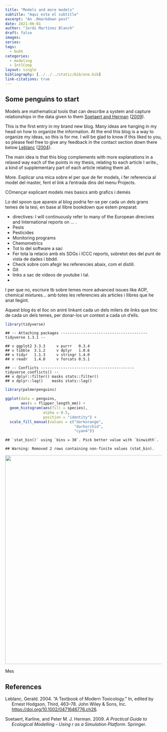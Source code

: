 ```yaml
---
title: "Models and more models"
subtitle: "Aqui esta el subtitle"
excerpt: "An .Rmarkdown post"
date: 2021-06-01
author: "Jordi Martínez Blanch"
draft: false
images:
series:
tags: 
  - buhh
categories:
  - modeling
  - IntlCoop
layout: single
bibliography: [../../../static/bib/one.bib]
link-citations: true
---
```


## Some penguins to start

Models are mathematical tools that can describe a system and capture relationships in the data given to them [Soetaert and Herman](#ref-Soetaert2009) ([2009](#ref-Soetaert2009)).

This is the first entry in my brand new blog. Many ideas are hanging in my head on how to organize the information. At the end this blog is a way to organize my ideas, so this is for me. I will be glad to know if this liked to you, so please feel free to give any feedback in the contact section down there below [Leblanc](#ref-Leblanc2004) ([2004](#ref-Leblanc2004)).

The main idea is that this blog complements with more explanations in a relaxed way each of the points in my thesis, relating to each article I write., a kind of supplementary part of each article relating them all.

More. Explicar una mica sobre el per que de fer models, i fer referencia al model del master, fent el link a l’entrada dins del menu Projects.

COmençar explicant models mes basics amb grafics i demés

Lo del spoon que apareix al blog podria fer-se per cada un dels grans temes de la tesi, en base al llibre bookdown que estem preparat:

-   directives: I will continuously refer to many of the European direcives and International reports on … .
-   Pests
-   Pesticides
-   Monitoring programs
-   Chemometrics
-   Tot lo del software a sac
-   Fer tota la relacio amb els SDGs i ICCC reports, sobretot des del punt de vista de dades i bbdd.
-   Check sobre com afegir les referencies abaix, com el distill.
-   Git
-   links a sac de videos de youtube i tal.
-   

I per que no, escriure tb sobre temes more advanced issues like AOP, chemical mixtures… amb totes les referencies als articles i llibres que he anat llegint.

Aquest blog és el lloc on aniré linkant cada un dels milers de links que tinc de cada un dels temes, per donar-los un context a cada un d’ells.

``` r
library(tidyverse)
```

    ## -- Attaching packages --------------------------------------- tidyverse 1.3.1 --

    ## v ggplot2 3.3.3     v purrr   0.3.4
    ## v tibble  3.1.2     v dplyr   1.0.6
    ## v tidyr   1.1.3     v stringr 1.4.0
    ## v readr   1.4.0     v forcats 0.5.1

    ## -- Conflicts ------------------------------------------ tidyverse_conflicts() --
    ## x dplyr::filter() masks stats::filter()
    ## x dplyr::lag()    masks stats::lag()

``` r
library(palmerpenguins)
```

``` r
ggplot(data = penguins, 
       aes(x = flipper_length_mm)) +
  geom_histogram(aes(fill = species), 
                 alpha = 0.5, 
                 position = "identity") +
  scale_fill_manual(values = c("darkorange",
                               "darkorchid",
                               "cyan4"))
```

    ## `stat_bin()` using `bins = 30`. Pick better value with `binwidth`.

    ## Warning: Removed 2 rows containing non-finite values (stat_bin).

<img src="{{< blogdown/postref >}}index_files/figure-html/unnamed-chunk-2-1.png" width="672" />

Mes

## References

<div id="refs" class="references csl-bib-body hanging-indent">

<div id="ref-Leblanc2004" class="csl-entry">

Leblanc, Gerald. 2004. “A Textbook of Modern Toxicology.” In, edited by Ernest Hodgson, Third, 463–78. John Wiley & Sons, Inc. <https://doi.org/10.1002/0471646776.ch26>.

</div>

<div id="ref-Soetaert2009" class="csl-entry">

Soetaert, Karline, and Peter M. J. Herman. 2009. *A Practical Guide to Ecological Modelling - Using r as a Simulation Platform*. Springer.

</div>

</div>
